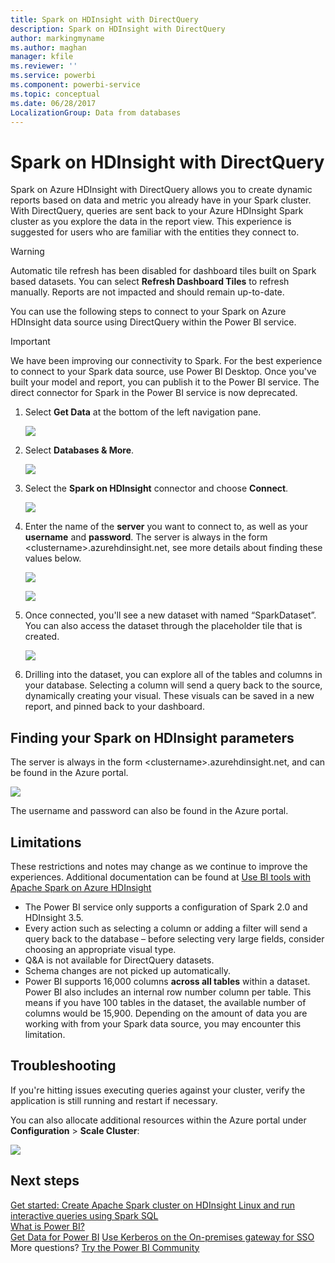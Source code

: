 ```yaml
---
title: Spark on HDInsight with DirectQuery
description: Spark on HDInsight with DirectQuery
author: markingmyname
ms.author: maghan
manager: kfile
ms.reviewer: ''
ms.service: powerbi
ms.component: powerbi-service
ms.topic: conceptual
ms.date: 06/28/2017
LocalizationGroup: Data from databases
---
```


# Spark on HDInsight with DirectQuery

Spark on Azure HDInsight with DirectQuery allows you to create dynamic reports based on data and metric you already have in your Spark cluster. With DirectQuery, queries are sent back to your Azure HDInsight Spark cluster as you explore the data in the report view. This experience is suggested for users who are familiar with the entities they connect to.

> [!WARNING]
> Automatic tile refresh has been disabled for dashboard tiles built on Spark based datasets. You can select **Refresh Dashboard Tiles** to refresh manually. Reports are not impacted and should remain up-to-date. 

You can use the following steps to connect to your Spark on Azure HDInsight data source using DirectQuery within the Power BI service.

> [!Important]
> We have been improving our connectivity to Spark.  For the best experience to connect to your Spark data source, use Power BI Desktop.  Once you've built your model and report, you can publish it to the Power BI service.  The direct connector for Spark in the Power BI service is now deprecated.

1. Select **Get Data** at the bottom of the left navigation pane.

     ![](media/spark-on-hdinsight-with-direct-connect/spark-getdata.png)
2. Select **Databases & More**.

     ![](media/spark-on-hdinsight-with-direct-connect/spark-getdata-databases.png)
3. Select the **Spark on HDInsight** connector and choose **Connect**.

     ![](media/spark-on-hdinsight-with-direct-connect/spark-getdata-databases-connect.png)
4. Enter the name of the **server** you want to connect to, as well as your **username** and **password**. The server is always in the form \<clustername\>.azurehdinsight.net, see more details about finding these values below.

     ![](media/spark-on-hdinsight-with-direct-connect/spark-server-name.png)

     ![](media/spark-on-hdinsight-with-direct-connect/spark-username.png)
5. Once connected, you'll see a new dataset with named “SparkDataset”. You can also access the dataset through the placeholder tile that is created.

     ![](media/spark-on-hdinsight-with-direct-connect/spark-dataset.png)
6. Drilling into the dataset, you can explore all of the tables and columns in your database. Selecting a column will send a query back to the source, dynamically creating your visual. These visuals can be saved in a new report, and pinned back to your dashboard.

## Finding your Spark on HDInsight parameters

The server is always in the form \<clustername\>.azurehdinsight.net, and can be found in the Azure portal.

![](media/spark-on-hdinsight-with-direct-connect/spark-server-name-parameter.png)

The username and password can also be found in the Azure portal.

## Limitations

These restrictions and notes may change as we continue to improve the experiences. Additional documentation can be found at [Use BI tools with Apache Spark on Azure HDInsight](https://azure.microsoft.com/documentation/articles/hdinsight-apache-spark-use-bi-tools/)

* The Power BI service only supports a configuration of Spark 2.0 and HDInsight 3.5.
* Every action such as selecting a column or adding a filter will send a query back to the database – before selecting very large fields, consider choosing an appropriate visual type.
* Q&A is not available for DirectQuery datasets.
* Schema changes are not picked up automatically.
* Power BI supports 16,000 columns **across all tables** within a dataset. Power BI also includes an internal row number column per table. This means if you have 100 tables in the dataset, the available number of columns would be 15,900. Depending on the amount of data you are working with from your Spark data source, you may encounter this limitation.

## Troubleshooting

If you're hitting issues executing queries against your cluster, verify the application is still running and restart if necessary.

You can also allocate additional resources within the Azure portal under **Configuration** > **Scale Cluster**:

![](media/spark-on-hdinsight-with-direct-connect/spark-scale.png)

## Next steps

[Get started: Create Apache Spark cluster on HDInsight Linux and run interactive queries using Spark SQL](https://azure.microsoft.com/documentation/articles/hdinsight-apache-spark-jupyter-spark-sql)  
[What is Power BI?](power-bi-overview.md)  
[Get Data for Power BI](service-get-data.md)
[Use Kerberos on the On-premises gateway for SSO](service-gateway-kerberos-for-sso-pbi-to-on-premises-data.md)
More questions? [Try the Power BI Community](http://community.powerbi.com/)